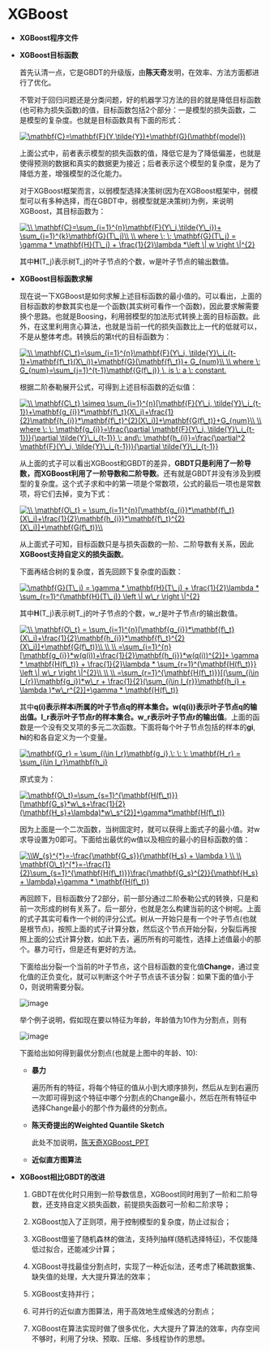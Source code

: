 # XGBoost  

* **XGBoost程序文件**

* **XGBoost目标函数**

    首先认清一点，它是GBDT的升级版，由**陈天奇**发明，在效率、方法方面都进行了优化。
    
    不管对于回归问题还是分类问题，好的机器学习方法的目的就是降低目标函数(也可称为损失函数)的值，目标函数包括2个部分：一是模型的损失函数，二是模型的复杂度。也就是目标函数具有下面的形式：
    
    <a href="https://www.codecogs.com/eqnedit.php?latex=\mathbf{C}=\mathbf{F}(Y,\tilde{Y})&plus;\mathbf{G}(\mathbf{model})" target="_blank"><img src="https://latex.codecogs.com/gif.latex?\mathbf{C}=\mathbf{F}(Y,\tilde{Y})&plus;\mathbf{G}(\mathbf{model})" title="\mathbf{C}=\mathbf{F}(Y,\tilde{Y})+\mathbf{G}(\mathbf{model})" /></a>
    
    上面公式中，前者表示模型的损失函数的值，降低它是为了降低偏差，也就是使得预测的数据和真实的数据更为接近；后者表示这个模型的复杂度，是为了降低方差，增强模型的泛化能力。
    
    对于XGBoost框架而言，以弱模型选择决策树(因为在XGBoost框架中，弱模型可以有多种选择，而在GBDT中，弱模型就是决策树)为例，来说明XGBoost，其目标函数为：
    
    <a href="https://www.codecogs.com/eqnedit.php?latex=\\&space;\mathbf{C}=\sum_{i=1}^{n}\mathbf{F}(Y\_i,\tilde{Y\_i})&plus;&space;\sum_{j=1}^{k}\mathbf{G}(T\_j)\\&space;\\&space;where&space;\;&space;\;&space;\mathbf{G}(T\_j)&space;=&space;\gamma&space;*&space;\mathbf{H}(T\_j)&space;&plus;&space;\frac{1}{2}\lambda&space;*\left&space;\|&space;w&space;\right&space;\|^{2}" target="_blank"><img src="https://latex.codecogs.com/gif.latex?\\&space;\mathbf{C}=\sum_{i=1}^{n}\mathbf{F}(Y\_i,\tilde{Y\_i})&plus;&space;\sum_{j=1}^{k}\mathbf{G}(T\_j)\\&space;\\&space;where&space;\;&space;\;&space;\mathbf{G}(T\_j)&space;=&space;\gamma&space;*&space;\mathbf{H}(T\_j)&space;&plus;&space;\frac{1}{2}\lambda&space;*\left&space;\|&space;w&space;\right&space;\|^{2}" title="\\ \mathbf{C}=\sum_{i=1}^{n}\mathbf{F}(Y\_i,\tilde{Y\_i})+ \sum_{j=1}^{k}\mathbf{G}(T\_j)\\ \\ where \; \; \mathbf{G}(T\_j) = \gamma * \mathbf{H}(T\_j) + \frac{1}{2}\lambda *\left \| w \right \|^{2}" /></a>
    
    其中**H**(T_j)表示树T_j的叶子节点的个数，w是叶子节点的输出数值。
    
 * **XGBoost目标函数求解**   
 
     现在说一下XGBoost是如何求解上述目标函数的最小值的。可以看出，上面的目标函数的参数其实也是一个函数(其实树可看作一个函数)，因此要求解需要换个思路。也就是Boosing，利用弱模型的加法形式转换上面的目标函数。此外，在这里利用贪心算法，也就是当前一代的损失函数比上一代的低就可以，不是从整体考虑。转换后的第t代的目标函数为：
     
     <a href="https://www.codecogs.com/eqnedit.php?latex=\\&space;\mathbf{C\_t}=\sum_{i=1}^{n}\mathbf{F}(Y\_i,&space;\tilde{Y}\_i_{t-1}&plus;\mathbf{f\_t}(X\_i))&plus;\mathbf{G}(\mathbf{f\_t})&plus;&space;G_{num}\\&space;\\&space;where&space;\:&space;G_{num}=\sum_{j=1}^{t-1}\mathbf{G(f\_j)}&space;\,&space;is&space;\:&space;a&space;\:&space;constant." target="_blank"><img src="https://latex.codecogs.com/gif.latex?\\&space;\mathbf{C\_t}=\sum_{i=1}^{n}\mathbf{F}(Y\_i,&space;\tilde{Y}\_i_{t-1}&plus;\mathbf{f\_t}(X\_i))&plus;\mathbf{G}(\mathbf{f\_t})&plus;&space;G_{num}\\&space;\\&space;where&space;\:&space;G_{num}=\sum_{j=1}^{t-1}\mathbf{G(f\_j)}&space;\,&space;is&space;\:&space;a&space;\:&space;constant." title="\\ \mathbf{C\_t}=\sum_{i=1}^{n}\mathbf{F}(Y\_i, \tilde{Y}\_i_{t-1}+\mathbf{f\_t}(X\_i))+\mathbf{G}(\mathbf{f\_t})+ G_{num}\\ \\ where \: G_{num}=\sum_{j=1}^{t-1}\mathbf{G(f\_j)} \, is \: a \: constant." /></a>
     
     根据二阶泰勒展开公式，可得到上述目标函数的近似值：
     
     <a href="https://www.codecogs.com/eqnedit.php?latex=\\&space;\mathbf{C\_t}&space;\simeq&space;\sum_{i=1}^{n}[\mathbf{F}(Y\_i,&space;\tilde{Y}\_i_{t-1})&plus;\mathbf{g_{i}}*\mathbf{f\_t}(X\_i)&plus;\frac{1}{2}\mathbf{h_{i}}*\mathbf{f\_t}^{2}(X\_i)]&plus;\mathbf{G(f\_t)}&plus;G_{num}\\&space;\\&space;where&space;\:&space;\:&space;\mathbf{g_{i}}=\frac{\partial&space;\mathbf{F}(Y\_i,&space;\tilde{Y}\_i_{t-1})}{\partial&space;\tilde{Y}\_i_{t-1}}&space;\:&space;and\:&space;\mathbf{h_{i}}=\frac{\partial^2&space;\mathbf{F}(Y\_i,&space;\tilde{Y}\_i_{t-1})}{\partial&space;\tilde{Y}\_i_{t-1}}" target="_blank"><img src="https://latex.codecogs.com/gif.latex?\\&space;\mathbf{C\_t}&space;\simeq&space;\sum_{i=1}^{n}[\mathbf{F}(Y\_i,&space;\tilde{Y}\_i_{t-1})&plus;\mathbf{g_{i}}*\mathbf{f\_t}(X\_i)&plus;\frac{1}{2}\mathbf{h_{i}}*\mathbf{f\_t}^{2}(X\_i)]&plus;\mathbf{G(f\_t)}&plus;G_{num}\\&space;\\&space;where&space;\:&space;\:&space;\mathbf{g_{i}}=\frac{\partial&space;\mathbf{F}(Y\_i,&space;\tilde{Y}\_i_{t-1})}{\partial&space;\tilde{Y}\_i_{t-1}}&space;\:&space;and\:&space;\mathbf{h_{i}}=\frac{\partial^2&space;\mathbf{F}(Y\_i,&space;\tilde{Y}\_i_{t-1})}{\partial&space;\tilde{Y}\_i_{t-1}}" title="\\ \mathbf{C\_t} \simeq \sum_{i=1}^{n}[\mathbf{F}(Y\_i, \tilde{Y}\_i_{t-1})+\mathbf{g_{i}}*\mathbf{f\_t}(X\_i)+\frac{1}{2}\mathbf{h_{i}}*\mathbf{f\_t}^{2}(X\_i)]+\mathbf{G(f\_t)}+G_{num}\\ \\ where \: \: \mathbf{g_{i}}=\frac{\partial \mathbf{F}(Y\_i, \tilde{Y}\_i_{t-1})}{\partial \tilde{Y}\_i_{t-1}} \: and\: \mathbf{h_{i}}=\frac{\partial^2 \mathbf{F}(Y\_i, \tilde{Y}\_i_{t-1})}{\partial \tilde{Y}\_i_{t-1}}" /></a>
     
     从上面的式子可以看出XGBoost和GBDT的差异，**GBDT只是利用了一阶导数，而XGBoost利用了一阶导数和二阶导数**。还有就是GBDT并没有涉及到模型的复杂度。这个式子求和中的第一项是个常数项，公式的最后一项也是常数项，将它们去掉，变为下式：
     
     <a href="https://www.codecogs.com/eqnedit.php?latex=\\&space;\mathbf{O\_t}&space;=&space;\sum_{i=1}^{n}[\mathbf{g_{i}}*\mathbf{f\_t}(X\_i)&plus;\frac{1}{2}\mathbf{h_{i}}*\mathbf{f\_t}^{2}(X\_i)]&plus;\mathbf{G(f\_t)}\\" target="_blank"><img src="https://latex.codecogs.com/gif.latex?\\&space;\mathbf{O\_t}&space;=&space;\sum_{i=1}^{n}[\mathbf{g_{i}}*\mathbf{f\_t}(X\_i)&plus;\frac{1}{2}\mathbf{h_{i}}*\mathbf{f\_t}^{2}(X\_i)]&plus;\mathbf{G(f\_t)}\\" title="\\ \mathbf{O\_t} = \sum_{i=1}^{n}[\mathbf{g_{i}}*\mathbf{f\_t}(X\_i)+\frac{1}{2}\mathbf{h_{i}}*\mathbf{f\_t}^{2}(X\_i)]+\mathbf{G(f\_t)}\\" /></a>
     
     从上面式子可知，目标函数只是与损失函数的一阶、二阶导数有关系，因此**XGBoost支持自定义的损失函数**。
 
    下面再结合树的复杂度，首先回顾下复杂度的函数：
    
    <a href="https://www.codecogs.com/eqnedit.php?latex=\mathbf{G}(T\_j)&space;=&space;\gamma&space;*&space;\mathbf{H}(T\_j)&space;&plus;&space;\frac{1}{2}\lambda&space;*&space;\sum_{r=1}^{\mathbf{H}(T\_j)}&space;\left&space;\|&space;w\_r&space;\right&space;\|^{2}" target="_blank"><img src="https://latex.codecogs.com/gif.latex?\mathbf{G}(T\_j)&space;=&space;\gamma&space;*&space;\mathbf{H}(T\_j)&space;&plus;&space;\frac{1}{2}\lambda&space;*&space;\sum_{r=1}^{\mathbf{H}(T\_j)}&space;\left&space;\|&space;w\_r&space;\right&space;\|^{2}" title="\mathbf{G}(T\_j) = \gamma * \mathbf{H}(T\_j) + \frac{1}{2}\lambda * \sum_{r=1}^{\mathbf{H}(T\_j)} \left \| w\_r \right \|^{2}" /></a>
    
    其中**H**(T_j)表示树T_j的叶子节点的个数，w_r是叶子节点r的输出数值。
     
    <a href="https://www.codecogs.com/eqnedit.php?latex=\\&space;\mathbf{O\_t}&space;=&space;\sum_{i=1}^{n}[\mathbf{g_{i}}*\mathbf{f\_t}(X\_i)&plus;\frac{1}{2}\mathbf{h_{i}}*\mathbf{f\_t}^{2}(X\_i)]&plus;\mathbf{G(f\_t)}\\&space;\\&space;\\&space;=\sum_{i=1}^{n}[\mathbf{g_{i}}*w(q(i))&plus;\frac{1}{2}\mathbf{h_{i}}*w(q(i))^{2}]&plus;&space;\gamma&space;*&space;\mathbf{H(f\_t)}&space;&plus;&space;\frac{1}{2}\lambda&space;*&space;\sum_{r=1}^{\mathbf{H(f\_t)}}&space;\left&space;\|&space;w\_r&space;\right&space;\|^{2}\\&space;\\&space;\\&space;=\sum_{r=1}^{\mathbf{H(f\_t)}}[(\sum_{i\in&space;I_{r}}\mathbf{g_i})*w\_r&space;&plus;&space;\frac{1}{2}(\sum_{i\in&space;I_{r}}\mathbf{h_i}&space;&plus;&space;\lambda&space;)*w\_r^{2}]&plus;\gamma&space;*&space;\mathbf{H(f\_t)}" target="_blank"><img src="https://latex.codecogs.com/gif.latex?\\&space;\mathbf{O\_t}&space;=&space;\sum_{i=1}^{n}[\mathbf{g_{i}}*\mathbf{f\_t}(X\_i)&plus;\frac{1}{2}\mathbf{h_{i}}*\mathbf{f\_t}^{2}(X\_i)]&plus;\mathbf{G(f\_t)}\\&space;\\&space;\\&space;=\sum_{i=1}^{n}[\mathbf{g_{i}}*w(q(i))&plus;\frac{1}{2}\mathbf{h_{i}}*w(q(i))^{2}]&plus;&space;\gamma&space;*&space;\mathbf{H(f\_t)}&space;&plus;&space;\frac{1}{2}\lambda&space;*&space;\sum_{r=1}^{\mathbf{H(f\_t)}}&space;\left&space;\|&space;w\_r&space;\right&space;\|^{2}\\&space;\\&space;\\&space;=\sum_{r=1}^{\mathbf{H(f\_t)}}[(\sum_{i\in&space;I_{r}}\mathbf{g_i})*w\_r&space;&plus;&space;\frac{1}{2}(\sum_{i\in&space;I_{r}}\mathbf{h_i}&space;&plus;&space;\lambda&space;)*w\_r^{2}]&plus;\gamma&space;*&space;\mathbf{H(f\_t)}" title="\\ \mathbf{O\_t} = \sum_{i=1}^{n}[\mathbf{g_{i}}*\mathbf{f\_t}(X\_i)+\frac{1}{2}\mathbf{h_{i}}*\mathbf{f\_t}^{2}(X\_i)]+\mathbf{G(f\_t)}\\ \\ \\ =\sum_{i=1}^{n}[\mathbf{g_{i}}*w(q(i))+\frac{1}{2}\mathbf{h_{i}}*w(q(i))^{2}]+ \gamma * \mathbf{H(f\_t)} + \frac{1}{2}\lambda * \sum_{r=1}^{\mathbf{H(f\_t)}} \left \| w\_r \right \|^{2}\\ \\ \\ =\sum_{r=1}^{\mathbf{H(f\_t)}}[(\sum_{i\in I_{r}}\mathbf{g_i})*w\_r + \frac{1}{2}(\sum_{i\in I_{r}}\mathbf{h_i} + \lambda )*w\_r^{2}]+\gamma * \mathbf{H(f\_t)}" /></a> 
    
    其中**q(i)表示样本i所属的叶子节点q的样本集合。w(q(i))表示叶子节点q的输出值。I_r表示叶子节点r的样本集合。w_r表示叶子节点r的输出值**。上面的函数是一个没有交叉项的多元二次函数。下面将每个叶子节点包括的样本的**gi**, **hi**的和各自定义为一个变量。
    
    <a href="https://www.codecogs.com/eqnedit.php?latex=\mathbf{G_r}&space;=&space;\sum_{i\in&space;I_r}\mathbf{g_i},\:&space;\:&space;\:&space;\mathbf{H_r}&space;=&space;\sum_{i\in&space;I_r}\mathbf{h_i}" target="_blank"><img src="https://latex.codecogs.com/gif.latex?\mathbf{G_r}&space;=&space;\sum_{i\in&space;I_r}\mathbf{g_i},\:&space;\:&space;\:&space;\mathbf{H_r}&space;=&space;\sum_{i\in&space;I_r}\mathbf{h_i}" title="\mathbf{G_r} = \sum_{i\in I_r}\mathbf{g_i},\: \: \: \mathbf{H_r} = \sum_{i\in I_r}\mathbf{h_i}" /></a>
    
    原式变为：
    
    <a href="https://www.codecogs.com/eqnedit.php?latex=\mathbf{O\_t}=\sum_{s=1}^{\mathbf{H(f\_t)}}[\mathbf{G_s}*w\_s&plus;\frac{1}{2}(\mathbf{H_s}&plus;\lambda)*w\_s^{2}]&plus;\gamma*\mathbf{H(f\_t)}" target="_blank"><img src="https://latex.codecogs.com/gif.latex?\mathbf{O\_t}=\sum_{s=1}^{\mathbf{H(f\_t)}}[\mathbf{G_s}*w\_s&plus;\frac{1}{2}(\mathbf{H_s}&plus;\lambda)*w\_s^{2}]&plus;\gamma*\mathbf{H(f\_t)}" title="\mathbf{O\_t}=\sum_{s=1}^{\mathbf{H(f\_t)}}[\mathbf{G_s}*w\_s+\frac{1}{2}(\mathbf{H_s}+\lambda)*w\_s^{2}]+\gamma*\mathbf{H(f\_t)}" /></a>
    
    因为上面是一个二次函数，当树固定时，就可以获得上面式子的最小值。对w求导设置为0即可。下面给出最优的w值以及相应的最小的目标函数的值：
    
    <a href="https://www.codecogs.com/eqnedit.php?latex=\\W_{s}^{*}=-\frac{\mathbf{G_s}}{\mathbf{H_s}&space;&plus;&space;\lambda&space;}&space;\\&space;\\&space;\mathbf{O\_t}^{*}=-\frac{1}{2}\sum_{s=1}^{\mathbf{H(f\_t)}}\frac{\mathbf{G_s}^{2}}{\mathbf{H_s}&space;&plus;&space;\lambda}&plus;\gamma&space;*&space;\mathbf{H(f\_t)}" target="_blank"><img src="https://latex.codecogs.com/gif.latex?\\W_{s}^{*}=-\frac{\mathbf{G_s}}{\mathbf{H_s}&space;&plus;&space;\lambda&space;}&space;\\&space;\\&space;\mathbf{O\_t}^{*}=-\frac{1}{2}\sum_{s=1}^{\mathbf{H(f\_t)}}\frac{\mathbf{G_s}^{2}}{\mathbf{H_s}&space;&plus;&space;\lambda}&plus;\gamma&space;*&space;\mathbf{H(f\_t)}" title="\\W_{s}^{*}=-\frac{\mathbf{G_s}}{\mathbf{H_s} + \lambda } \\ \\ \mathbf{O\_t}^{*}=-\frac{1}{2}\sum_{s=1}^{\mathbf{H(f\_t)}}\frac{\mathbf{G_s}^{2}}{\mathbf{H_s} + \lambda}+\gamma * \mathbf{H(f\_t)}" /></a>
    
    再回顾下，目标函数分了2部分，前一部分通过二阶泰勒公式的转换，只是和前一次形成的树有关系了。后一部分，也就是怎么构建当前的这个树呢。上面的式子其实可看作一个树的评分公式。树从一开始只是有一个叶子节点(也就是根节点)，按照上面的式子计算分数，然后这个节点开始分裂，分裂后再按照上面的公式计算分数，如此下去，遍历所有的可能性，选择上述值最小的那个。暴力可行，但是还有更好的方法。
    
    下面给出分裂一个当前的叶子节点，这个目标函数的变化值**Change**，通过变化值的正负变化，就可以判断这个叶子节点该不该分裂：如果下面的值小于0，则说明需要分裂。

    ![image](https://github.com/Anfany/Machine-Learning-for-Beginner-by-Python3/blob/master/Boosting/XGBoost/four.png)
    
    举个例子说明，假如现在要以特征为年龄，年龄值为10作为分割点，则有
    
    ![image](https://github.com/Anfany/Machine-Learning-for-Beginner-by-Python3/blob/master/Boosting/XGBoost/change.png)
    
    下面给出如何得到最优分割点(也就是上图中的年龄、10):
  
      + **暴力**
      
        遍历所有的特征，将每个特征的值从小到大顺序排列，然后从左到右遍历一次即可得到这个特征中哪个分割点的Change最小，然后在所有特征中选择Change最小的那个作为最终的分割点。
        
      + **陈天奇提出的Weighted Quantile Sketch**
    
        此处不加说明，[陈天奇XGBoost_PPT](https://homes.cs.washington.edu/~tqchen/pdf/BoostedTree.pdf)
        
      + **近似直方图算法**  
        

* **XGBoost相比GBDT的改进**    

     1. GBDT在优化时只用到一阶导数信息，XGBoost同时用到了一阶和二阶导数，还支持自定义损失函数，前提损失函数可一阶和二阶求导；
     
     2. XGBoost加入了正则项，用于控制模型的复杂度，防止过拟合；
     
     3. XGBoost借鉴了随机森林的做法，支持列抽样(随机选择特征)，不仅能降低过拟合，还能减少计算；
     
     4. XGBoost寻找最佳分割点时，实现了一种近似法，还考虑了稀疏数据集、缺失值的处理，大大提升算法的效率；
     
     5. XGBoost支持并行；
     
     6. 可并行的近似直方图算法，用于高效地生成候选的分割点；

     7. XGBoost在算法实现时做了很多优化，大大提升了算法的效率，内存空间不够时，利用了分块、预取、压缩、多线程协作的思想。
    
  
    
